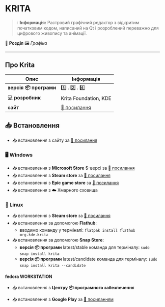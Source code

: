 # KRITA


> :information_source: **Інформація:** Растровий графічний редактор з відкритим початковим кодом, написаний на Qt і розроблений переважно для цифрового живопису та анімації.

:open_file_folder: **Розділ** :framed_picture: *Графіка*
***

## Про Krita

| Опис | Інформація |
| ---- | ---------- |
| **версія :package: програми** | :five: . :two: . :six: |
| :computer: **розробник** | Krita Foundation, KDE |
| **сайт** | [:link: посилання](https://krita.org) |

## :inbox_tray: Встановлення

- :inbox_tray: встановлення з сайту за [:link: посилання](https://krita.org/en/download/krita-desktop/)

### :desktop_computer: Windows

- :inbox_tray: встановлення з **Microsoft Store** $-версі за [:link: посилання](https://apps.microsoft.com/store/detail/krita/9N6X57ZGRW96)
- :inbox_tray: встановлення з **Steam store** за [:link: посилання](https://store.steampowered.com/app/280680/Krita/)
- :inbox_tray: встановлення з **Epic game store** за [:link: посилання](https://store.epicgames.com/en-US/p/krita)
- :inbox_tray: встановлення з :cloud: Хмарного сховища

### :penguin: Linux

- :inbox_tray: встановлення з **Steam store** за [:link: посилання](https://store.steampowered.com/app/280680/Krita/)
- :inbox_tray: встановлення за допомогою **Flathub**:
  - вводимо команду у терміналі: `flatpak install flathub org.kde.krita`
- :inbox_tray: встановлення за допомогою **Snap Store**:
  - **версія :package: програми** latest/stable команда для терміналу: `sudo snap install krita`
  - **версія :package: програми** latest/candidate команда для терміналу: `sudo snap install krita --candidate`

#### fedora WORKSTATION

- :inbox_tray: встановлення з **Центру :package: програмного забезпечення**

- :inbox_tray: встановлення з **Google Play** за [:link: посиланням](https://play.google.com/store/apps/details?id=org.krita&hl=en_US)
